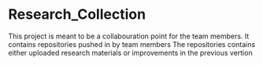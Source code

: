 # Research_Collection
This project is meant to be a collabouration point for the team members.
It contains repositories pushed in by team members
The repositories contains either uploaded research materials or improvements in the previous vertion
